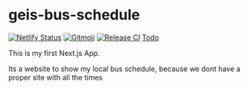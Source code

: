 # geis-bus-schedule

[![Netlify Status](https://api.netlify.com/api/v1/badges/7f6ec618-d7d8-493b-b7ab-f44e65fdef3a/deploy-status)](https://app.netlify.com/sites/brave-feynman-a25437/deploys)
[![Gitmoji](https://img.shields.io/badge/gitmoji-%20😜%20😍-FFDD67.svg?style=flat-square)](https://gitmoji.dev/)
[![Release CI](https://github.com/kaaax0815/geis-bus-schedule/actions/workflows/release.yml/badge.svg)](https://github.com/kaaax0815/geis-bus-schedule/actions/workflows/release.yml)
[Todo](https://github.com/users/kaaax0815/projects/1#card-57999433)

This is my first Next.js App.

Its a website to show my local bus schedule, because we dont have a proper site with all the times
